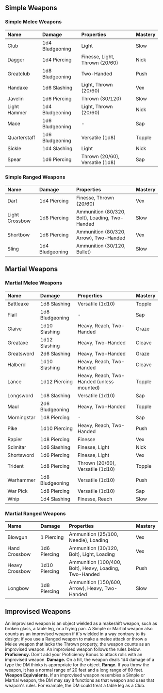 

## Simple Weapons

### Simple Melee Weapons

| Name         | Damage          | Properties                      | Mastery |
| :----------- | :-------------- | :------------------------------ | :------ |
| Club         | 1d4 Bludgeoning | Light                           | Slow    |
| Dagger       | 1d4 Piercing    | Finesse, Light, Thrown (20/60)  | Nick    |
| Greatclub    | 1d8 Bludgeoning | Two-Handed                      | Push    |
| Handaxe      | 1d6 Slashing    | Light, Thrown (20/60)           | Vex     |
| Javelin      | 1d6 Piercing    | Thrown (30/120)                 | Slow    |
| Light Hammer | 1d4 Bludgeoning | Light, Thrown (20/60)           | Nick    |
| Mace         | 1d6 Bludgeoning | -                               | Sap     |
| Quarterstaff | 1d6 Bludgeoning | Versatile (1d8)                 | Topple  |
| Sickle       | 1d4 Slashing    | Light                           | Nick    |
| Spear        | 1d6 Piercing    | Thrown (20/60), Versatile (1d8) | Sap     |













### Simple Ranged Weapons

| Name           | Damage          | Properties                                     | Mastery |
| :------------- | :-------------- | :--------------------------------------------- | :------ |
| Dart           | 1d4 Piercing    | Finesse, Thrown (20/60)                        | Vex     |
| Light Crossbow | 1d8 Piercing    | Ammunition (80/320, Bolt), Loading, Two-Handed | Slow    |
| Shortbow       | 1d6 Piercing    | Ammunition (80/320, Arrow), Two-Handed         | Vex     |
| Sling          | 1d4 Bludgeoning | Ammunition (30/120, Bullet)                    | Slow    |








## Martial Weapons

### Martial Melee Weapons

| Name        | Damage          | Properties                                | Mastery |
| :---------- | :-------------- | :---------------------------------------- | :------ |
| Battleaxe   | 1d8 Slashing    | Versatile (1d10)                          | Topple  |
| Flail       | 1d8 Bludgeoning | -                                         | Sap     |
| Glaive      | 1d10 Slashing   | Heavy, Reach, Two-Handed                  | Graze   |
| Greataxe    | 1d12 Slashing   | Heavy, Two-Handed                         | Cleave  |
| Greatsword  | 2d6 Slashing    | Heavy, Two-Handed                         | Graze   |
| Halberd     | 1d10 Slashing   | Heavy, Reach, Two-Handed                  | Cleave  |
| Lance       | 1d12 Piercing   | Heavy, Reach, Two-Handed (unless mounted) | Topple  |
| Longsword   | 1d8 Slashing    | Versatile (1d10)                          | Sap     |
| Maul        | 2d6 Bludgeoning | Heavy, Two-Handed                         | Topple  |
| Morningstar | 1d8 Piercing    | -                                         | Sap     |
| Pike        | 1d10 Piercing   | Heavy, Reach, Two-Handed                  | Push    |
| Rapier      | 1d8 Piercing    | Finesse                                   | Vex     |
| Scimitar    | 1d6 Slashing    | Finesse, Light                            | Nick    |
| Shortsword  | 1d6 Piercing    | Finesse, Light                            | Vex     |
| Trident     | 1d8 Piercing    | Thrown (20/60), Versatile (1d10)          | Topple  |
| Warhammer   | 1d8 Bludgeoning | Versatile (1d10)                          | Push    |
| War Pick    | 1d8 Piercing    | Versatile (1d10)                          | Sap     |
| Whip        | 1d4 Slashing    | Finesse, Reach                            | Slow    |





















### Martial Ranged Weapons

| Name           | Damage        | Properties                                             | Mastery |
| :------------- | :------------ | :----------------------------------------------------- | :------ |
| Blowgun        | 1 Piercing    | Ammunition (25/100, Needle), Loading                   | Vex     |
| Hand Crossbow  | 1d6 Piercing  | Ammunition (30/120, Bolt), Light, Loading              | Vex     |
| Heavy Crossbow | 1d10 Piercing | Ammunition (100/400, Bolt), Heavy, Loading, Two-Handed | Push    |
| Longbow        | 1d8 Piercing  | Ammunition (150/600, Arrow), Heavy, Two-Handed         | Slow    |








## Improvised Weapons
An improvised weapon is an object wielded as a makeshift weapon, such as broken glass, a table leg, or a frying pan. A Simple or Martial weapon also counts as an improvised weapon if it's wielded in a way contrary to its design; if you use a Ranged weapon to make a melee attack or throw a Melee weapon that lacks the Thrown property, the weapon counts as an improvised weapon. An improvised weapon follows the rules below.
**Proficiency.** Don't add your Proficiency Bonus to attack rolls with an improvised weapon.
**Damage.** On a hit, the weapon deals 1d4 damage of a type the DM thinks is appropriate for the object.
**Range.** If you throw the weapon, it has a normal range of 20 feet and a long range of 60 feet.
**Weapon Equivalents.** If an improvised weapon resembles a Simple or Martial weapon, the DM may say it functions as that weapon and uses that weapon's rules. For example, the DM could treat a table leg as a Club.
